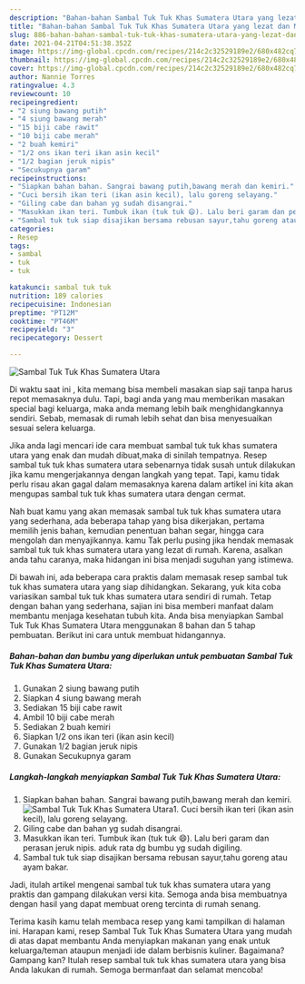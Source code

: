 ```yaml
---
description: "Bahan-bahan Sambal Tuk Tuk Khas Sumatera Utara yang lezat dan Mudah Dibuat"
title: "Bahan-bahan Sambal Tuk Tuk Khas Sumatera Utara yang lezat dan Mudah Dibuat"
slug: 886-bahan-bahan-sambal-tuk-tuk-khas-sumatera-utara-yang-lezat-dan-mudah-dibuat
date: 2021-04-21T04:51:38.352Z
image: https://img-global.cpcdn.com/recipes/214c2c32529189e2/680x482cq70/sambal-tuk-tuk-khas-sumatera-utara-foto-resep-utama.jpg
thumbnail: https://img-global.cpcdn.com/recipes/214c2c32529189e2/680x482cq70/sambal-tuk-tuk-khas-sumatera-utara-foto-resep-utama.jpg
cover: https://img-global.cpcdn.com/recipes/214c2c32529189e2/680x482cq70/sambal-tuk-tuk-khas-sumatera-utara-foto-resep-utama.jpg
author: Nannie Torres
ratingvalue: 4.3
reviewcount: 10
recipeingredient:
- "2 siung bawang putih"
- "4 siung bawang merah"
- "15 biji cabe rawit"
- "10 biji cabe merah"
- "2 buah kemiri"
- "1/2 ons ikan teri ikan asin kecil"
- "1/2 bagian jeruk nipis"
- "Secukupnya garam"
recipeinstructions:
- "Siapkan bahan bahan. Sangrai bawang putih,bawang merah dan kemiri."
- "Cuci bersih ikan teri (ikan asin kecil), lalu goreng selayang."
- "Giling cabe dan bahan yg sudah disangrai."
- "Masukkan ikan teri. Tumbuk ikan (tuk tuk 😄). Lalu beri garam dan perasan jeruk nipis. aduk rata dg bumbu yg sudah digiling."
- "Sambal tuk tuk siap disajikan bersama rebusan sayur,tahu goreng atau ayam bakar."
categories:
- Resep
tags:
- sambal
- tuk
- tuk

katakunci: sambal tuk tuk 
nutrition: 189 calories
recipecuisine: Indonesian
preptime: "PT12M"
cooktime: "PT46M"
recipeyield: "3"
recipecategory: Dessert

---
```



![Sambal Tuk Tuk Khas Sumatera Utara](https://img-global.cpcdn.com/recipes/214c2c32529189e2/680x482cq70/sambal-tuk-tuk-khas-sumatera-utara-foto-resep-utama.jpg)

Di waktu  saat ini , kita memang bisa membeli masakan siap saji tanpa harus repot memasaknya dulu. Tapi, bagi anda yang mau memberikan masakan special bagi keluarga, maka anda memang lebih baik menghidangkannya sendiri. Sebab, memasak di rumah lebih sehat dan bisa menyesuaikan sesuai selera keluarga.

Jika anda lagi mencari ide cara membuat sambal tuk tuk khas sumatera utara yang enak dan mudah dibuat,maka di sinilah tempatnya. Resep sambal tuk tuk khas sumatera utara  sebenarnya tidak susah untuk dilakukan jika kamu mengerjakannya dengan langkah yang tepat. Tapi, kamu tidak perlu risau akan gagal dalam memasaknya 
karena dalam artikel ini kita akan mengupas sambal tuk tuk khas sumatera utara dengan cermat.  



Nah buat kamu yang akan memasak sambal tuk tuk khas sumatera utara yang sederhana, ada beberapa tahap yang bisa dikerjakan, pertama memilih jenis bahan, kemudian penentuan bahan segar, hingga cara mengolah dan menyajikannya. kamu Tak perlu pusing jika hendak memasak sambal tuk tuk khas sumatera utara yang lezat di rumah. Karena, asalkan anda  tahu caranya, maka hidangan ini bisa menjadi suguhan yang istimewa.

Di bawah ini, ada beberapa cara praktis  dalam memasak resep sambal tuk tuk khas sumatera utara yang siap dihidangkan. Sekarang, yuk kita coba variasikan sambal tuk tuk khas sumatera utara sendiri di rumah. Tetap dengan bahan yang sederhana, sajian ini bisa memberi manfaat dalam membantu menjaga kesehatan tubuh kita. Anda bisa menyiapkan Sambal Tuk Tuk Khas Sumatera Utara menggunakan 8 bahan dan 5 tahap pembuatan. Berikut ini cara untuk membuat hidangannya.

<!--inarticleads1-->

##### Bahan-bahan dan bumbu yang diperlukan untuk pembuatan Sambal Tuk Tuk Khas Sumatera Utara:

1. Gunakan 2 siung bawang putih
1. Siapkan 4 siung bawang merah
1. Sediakan 15 biji cabe rawit
1. Ambil 10 biji cabe merah
1. Sediakan 2 buah kemiri
1. Siapkan 1/2 ons ikan teri (ikan asin kecil)
1. Gunakan 1/2 bagian jeruk nipis
1. Gunakan Secukupnya garam




<!--inarticleads2-->

##### Langkah-langkah menyiapkan Sambal Tuk Tuk Khas Sumatera Utara:

1. Siapkan bahan bahan. Sangrai bawang putih,bawang merah dan kemiri.
<img src="https://img-global.cpcdn.com/steps/b620e00a35aafe2d/160x128cq70/sambal-tuk-tuk-khas-sumatera-utara-langkah-memasak-1-foto.jpg" alt="Sambal Tuk Tuk Khas Sumatera Utara">1. Cuci bersih ikan teri (ikan asin kecil), lalu goreng selayang.
1. Giling cabe dan bahan yg sudah disangrai.
1. Masukkan ikan teri. Tumbuk ikan (tuk tuk 😄). Lalu beri garam dan perasan jeruk nipis. aduk rata dg bumbu yg sudah digiling.
1. Sambal tuk tuk siap disajikan bersama rebusan sayur,tahu goreng atau ayam bakar.




Jadi, itulah artikel mengenai  sambal tuk tuk khas sumatera utara  yang praktis dan gampang dilakukan versi kita. Semoga anda bisa membuatnya dengan hasil yang dapat membuat oreng tercinta di rumah senang. 

Terima kasih kamu telah membaca resep yang kami tampilkan di halaman ini. Harapan kami, resep  Sambal Tuk Tuk Khas Sumatera Utara yang mudah di atas dapat membantu Anda menyiapkan makanan yang enak untuk keluarga/teman ataupun menjadi ide dalam berbisnis kuliner. Bagaimana? Gampang kan? Itulah resep sambal tuk tuk khas sumatera utara yang bisa Anda lakukan di rumah. Semoga bermanfaat dan selamat mencoba!

